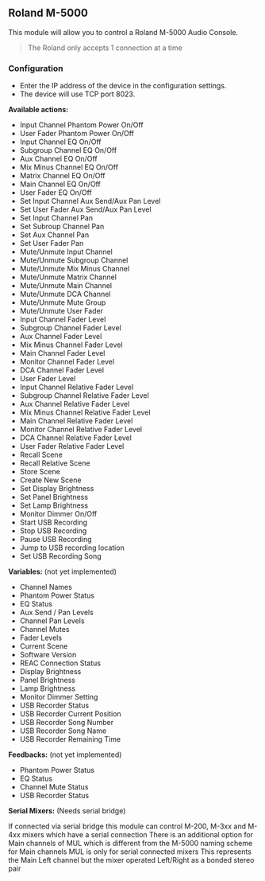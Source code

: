## Roland M-5000

This module will allow you to control a Roland M-5000 Audio Console.

> The Roland only accepts 1 connection at a time

### Configuration
* Enter the IP address of the device in the configuration settings.
* The device will use TCP port 8023.

**Available actions:**
* Input Channel Phantom Power On/Off
* User Fader Phantom Power On/Off
* Input Channel EQ On/Off
* Subgroup Channel EQ On/Off
* Aux Channel EQ On/Off
* Mix Minus Channel EQ On/Off
* Matrix Channel EQ On/Off
* Main Channel EQ On/Off
* User Fader EQ On/Off
* Set Input Channel Aux Send/Aux Pan Level
* Set User Fader Aux Send/Aux Pan Level
* Set Input Channel Pan
* Set Subroup Channel Pan
* Set Aux Channel Pan
* Set User Fader Pan
* Mute/Unmute Input Channel
* Mute/Unmute Subgroup Channel
* Mute/Unmute Mix Minus Channel
* Mute/Unmute Matrix Channel
* Mute/Unmute Main Channel
* Mute/Unmute DCA Channel
* Mute/Unmute Mute Group
* Mute/Unmute User Fader
* Input Channel Fader Level
* Subgroup Channel Fader Level
* Aux Channel Fader Level
* Mix Minus Channel Fader Level
* Main Channel Fader Level
* Monitor Channel Fader Level
* DCA Channel Fader Level
* User Fader Level
* Input Channel Relative Fader Level
* Subgroup Channel Relative Fader Level
* Aux Channel Relative Fader Level
* Mix Minus Channel Relative Fader Level
* Main Channel Relative Fader Level
* Monitor Channel Relative Fader Level
* DCA Channel Relative Fader Level
* User Fader Relative Fader Level
* Recall Scene
* Recall Relative Scene
* Store Scene
* Create New Scene
* Set Display Brightness
* Set Panel Brightness
* Set Lamp Brightness
* Monitor Dimmer On/Off
* Start USB Recording
* Stop USB Recording
* Pause USB Recording
* Jump to USB recording location
* Set USB Recording Song

**Variables:** (not yet implemented)
* Channel Names
* Phantom Power Status
* EQ Status
* Aux Send / Pan Levels
* Channel Pan Levels
* Channel Mutes
* Fader Levels
* Current Scene
* Software Version
* REAC Connection Status
* Display Brightness
* Panel Brightness
* Lamp Brightness
* Monitor Dimmer Setting
* USB Recorder Status
* USB Recorder Current Position
* USB Recorder Song Number
* USB Recorder Song Name
* USB Recorder Remaining Time

**Feedbacks:** (not yet implemented)
* Phantom Power Status
* EQ Status
* Channel Mute Status
* USB Recorder Status

**Serial Mixers:** (Needs serial bridge)

If connected via serial bridge this module can control M-200, M-3xx and M-4xx mixers which have a serial connection
There is an additional option for Main channels of MUL which is different from the M-5000 naming scheme for Main channels
MUL is only for serial connected mixers
This represents the Main Left channel but the mixer operated Left/Right as a bonded stereo pair
